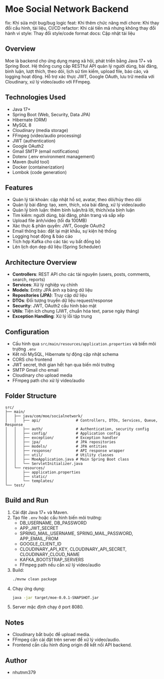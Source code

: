 # Moe Social Network Backend


fix:	Khi sửa một bug/bug logic
feat:	Khi thêm chức năng mới
chore:	Khi thay đổi cấu hình, tài liệu, CI/CD
refactor:	Khi cải tiến mã nhưng không thay đổi hành vi
style:	Thay đổi style/code format
docs: Cập nhật tài liệu



## Overview
Moe là backend cho ứng dụng mạng xã hội, phát triển bằng Java 17+ và Spring Boot. Hệ thống cung cấp RESTful API quản lý người dùng, bài đăng, bình luận, lượt thích, theo dõi, lịch sử tìm kiếm, upload file, báo cáo, và logging hoạt động. Hỗ trợ xác thực JWT, Google OAuth, lưu trữ media với Cloudinary, xử lý video/audio với FFmpeg.

## Technologies Used
- Java 17+
- Spring Boot (Web, Security, Data JPA)
- Hibernate (ORM)
- MySQL 8
- Cloudinary (media storage)
- FFmpeg (video/audio processing)
- JWT (authentication)
- Google OAuth2
- Gmail SMTP (email notifications)
- Dotenv (.env environment management)
- Maven (build tool)
- Docker (containerization)
- Lombok (code generation)

## Features
- Quản lý tài khoản: cập nhật hồ sơ, avatar, theo dõi/hủy theo dõi
- Quản lý bài đăng: tạo, xem, thích, xóa bài đăng, xử lý video/audio
- Quản lý bình luận: thêm bình luận/trả lời, thích/xóa bình luận
- Tìm kiếm: người dùng, bài đăng, phân trang và sắp xếp
- Upload file ảnh/video (tối đa 100MB)
- Xác thực & phân quyền: JWT, Google OAuth2
- Email thông báo: đặt lại mật khẩu, sự kiện hệ thống
- Logging hoạt động & báo cáo
- Tích hợp Kafka cho các tác vụ bất đồng bộ
- Lên lịch dọn dẹp dữ liệu (Spring Scheduler)

## Architecture Overview
- **Controllers**: REST API cho các tài nguyên (users, posts, comments, search, reports)
- **Services**: Xử lý nghiệp vụ chính
- **Models**: Entity JPA ánh xạ bảng dữ liệu
- **Repositories (JPA)**: Truy cập dữ liệu
- **DTOs**: Đối tượng truyền dữ liệu request/response
- **Security**: JWT, OAuth2 cấu hình bảo mật
- **Utils**: Tiện ích chung (JWT, chuẩn hóa text, parse ngày tháng)
- **Exception Handling**: Xử lý lỗi tập trung

## Configuration
- Cấu hình qua `src/main/resources/application.properties` và biến môi trường `.env`
- Kết nối MySQL, Hibernate tự động cập nhật schema
- CORS cho frontend
- JWT secret, thời gian hết hạn qua biến môi trường
- SMTP Gmail cho email
- Cloudinary cho upload media
- FFmpeg path cho xử lý video/audio

## Folder Structure
```
src/
├── main/
│   ├── java/com/moe/socialnetwork/
│   │   ├── api/                # Controllers, DTOs, Services, Queue, Response
│   │   ├── auth/               # Authentication, security config
│   │   ├── config/             # Application config
│   │   ├── exception/          # Exception handler
│   │   ├── jpa/                # JPA repositories
│   │   ├── models/             # JPA entities
│   │   ├── response/           # API response wrapper
│   │   ├── util/               # Utility classes
│   │   ├── MoeApplication.java # Main Spring Boot class
│   │   └── ServletInitializer.java
│   └── resources/
│       ├── application.properties
│       ├── static/
│       └── templates/
└── test/
```

## Build and Run
1. Cài đặt Java 17+ và Maven.
2. Tạo file `.env` hoặc cấu hình biến môi trường:
   - DB_USERNAME, DB_PASSWORD
   - APP_JWT_SECRET
   - SPRING_MAIL_USERNAME, SPRING_MAIL_PASSWORD, APP_EMAIL_FROM
   - GOOGLE_CLIENT_ID
   - CLOUDINARY_API_KEY, CLOUDINARY_API_SECRET, CLOUDINARY_CLOUD_NAME
   - KAFKA_BOOTSTRAP_SERVERS
   - FFmpeg path nếu cần xử lý video/audio
3. Build:
   ```bash
   ./mvnw clean package
   ```
4. Chạy ứng dụng:
   ```bash
   java -jar target/moe-0.0.1-SNAPSHOT.jar
   ```
5. Server mặc định chạy ở port 8080.

## Notes
- Cloudinary bắt buộc để upload media.
- FFmpeg cần cài đặt trên server để xử lý video/audio.
- Frontend cần cấu hình đúng origin để kết nối API backend.

## Author
- nhutnm379